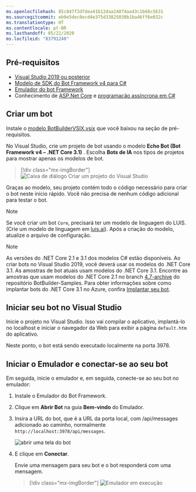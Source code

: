 ```yaml
---
ms.openlocfilehash: 85c847f3dfdea41b12daa24874aa43c1b68c5631
ms.sourcegitcommit: eb0e5dec0ecd4e375d33825030b1ba46ff6e032c
ms.translationtype: HT
ms.contentlocale: pt-BR
ms.lasthandoff: 05/22/2020
ms.locfileid: "83791240"
---
```

## <a name="prerequisites"></a>Pré-requisitos

- [Visual Studio 2019 ou posterior](https://www.visualstudio.com/downloads)
- [Modelo de SDK do Bot Framework v4 para C#](https://aka.ms/bot-vsix)
- [Emulador do bot Framework](https://aka.ms/bot-framework-emulator-readme)
- Conhecimento de [ASP.Net Core](https://docs.microsoft.com/aspnet/core/) e [programação assíncrona em C#](https://docs.microsoft.com/dotnet/csharp/programming-guide/concepts/async/index)

## <a name="create-a-bot"></a>Criar um bot

Instale o [modelo BotBuilderVSIX.vsix](https://aka.ms/bot-vsix) que você baixou na seção de pré-requisitos.

No Visual Studio, crie um projeto de bot usando o modelo **Echo Bot (Bot Framework v4 – .NET Core 3.1)** . Escolha **Bots de IA** nos tipos de projetos para mostrar apenas os modelos de bot.

> [!div class="mx-imgBorder"]
> ![Caixa de diálogo Criar um projeto do Visual Studio](../media/azure-bot-quickstarts/bot-builder-dotnet-project-vs2019.png)

Graças ao modelo, seu projeto contém todo o código necessário para criar o bot neste início rápido. Você não precisa de nenhum código adicional para testar o bot.

> [!NOTE]
> Se você criar um bot `Core`, precisará ter um modelo de linguagem do LUIS. (Crie um modelo de linguagem em [luis.ai](https://www.luis.ai)). Após a criação do modelo, atualize o arquivo de configuração.

> [!NOTE]
> As versões do .NET Core 2.1 e 3.1 dos modelos C# estão disponíveis.
> Ao criar bots no Visual Studio 2019, você deverá usar os modelos do .NET Core 3.1.
> As amostras de bot atuais usam modelos do .NET Core 3.1. Encontre as amostras que usam modelos do .NET Core 2.1 no branch [4.7-archive](https://github.com/microsoft/BotBuilder-Samples/tree/4.7-archive/samples/csharp_dotnetcore) do repositório BotBuilder-Samples.
> Para obter informações sobre como implantar bots do .NET Core 3.1 no Azure, confira [Implantar seu bot](~/bot-builder-deploy-az-cli.md).

## <a name="start-your-bot-in-visual-studio"></a>Iniciar seu bot no Visual Studio

Inicie o projeto no Visual Studio. Isso vai compilar o aplicativo, implantá-lo no localhost e iniciar o navegador da Web para exibir a página `default.htm` do aplicativo.

Neste ponto, o bot está sendo executado localmente na porta 3978.

## <a name="start-the-emulator-and-connect-to-your-bot"></a>Iniciar o Emulador e conectar-se ao seu bot

Em seguida, inicie o emulador e, em seguida, conecte-se ao seu bot no emulador:

1. Instale o Emulador do Bot Framework.

2. Clique em **Abrir Bot** na guia **Bem-vindo** do Emulador.

3. Insira a URL do bot, que é a URL da porta local, com /api/messages adicionado ao caminho, normalmente `http://localhost:3978/api/messages`.

   <!--This is the same process in the Emulator for all three languages.-->
   ![abrir uma tela do bot](../media/python/quickstart/open-bot.png)

4. E clique em **Conectar**.

   Envie uma mensagem para seu bot e o bot responderá com uma mensagem.

   > [!div class="mx-imgBorder"]
   > ![Emulador em execução](../media/emulator-v4/cs-quickstart.png)

<!--
> [!NOTE]
> If you see that the message cannot be sent, you might need to restart your machine as ngrok didn't get the needed privileges on your system yet (only needs to be done one time).
-->
